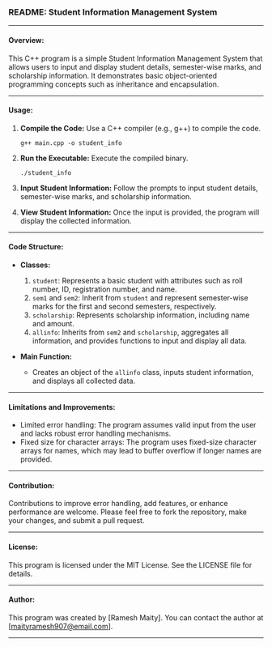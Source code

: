### README: Student Information Management System

---

#### Overview:
This C++ program is a simple Student Information Management System that allows users to input and display student details, semester-wise marks, and scholarship information. It demonstrates basic object-oriented programming concepts such as inheritance and encapsulation.

---

#### Usage:
1. **Compile the Code:** Use a C++ compiler (e.g., g++) to compile the code.
   ```
   g++ main.cpp -o student_info
   ```

2. **Run the Executable:** Execute the compiled binary.
   ```
   ./student_info
   ```

3. **Input Student Information:** Follow the prompts to input student details, semester-wise marks, and scholarship information.

4. **View Student Information:** Once the input is provided, the program will display the collected information.

---

#### Code Structure:
- **Classes:**
  1. `student`: Represents a basic student with attributes such as roll number, ID, registration number, and name.
  2. `sem1` and `sem2`: Inherit from `student` and represent semester-wise marks for the first and second semesters, respectively.
  3. `scholarship`: Represents scholarship information, including name and amount.
  4. `allinfo`: Inherits from `sem2` and `scholarship`, aggregates all information, and provides functions to input and display all data.

- **Main Function:**
  - Creates an object of the `allinfo` class, inputs student information, and displays all collected data.

---

#### Limitations and Improvements:
- Limited error handling: The program assumes valid input from the user and lacks robust error handling mechanisms.
- Fixed size for character arrays: The program uses fixed-size character arrays for names, which may lead to buffer overflow if longer names are provided.

---

#### Contribution:
Contributions to improve error handling, add features, or enhance performance are welcome. Please feel free to fork the repository, make your changes, and submit a pull request.

---

#### License:
This program is licensed under the MIT License. See the LICENSE file for details.

---

#### Author:
This program was created by [Ramesh Maity]. You can contact the author at [maityramesh907@email.com].

---
